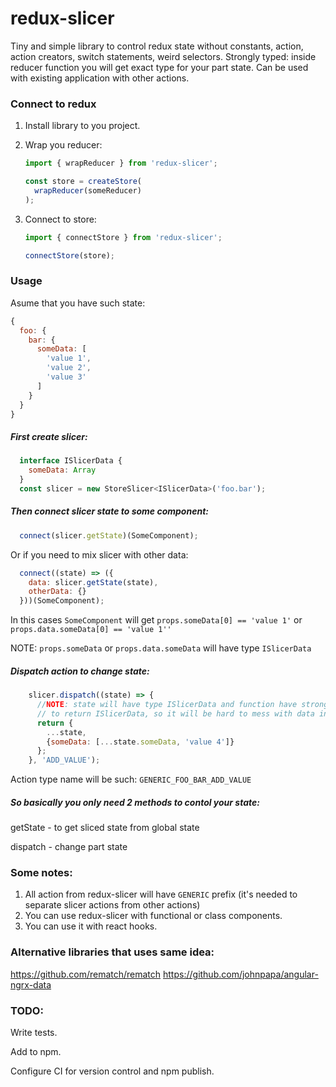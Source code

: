 # redux-slicer
Tiny and simple library to control redux state without constants, action, action creators, switch statements, weird selectors. Strongly typed: inside reducer function you will get exact type for your part state. Can be used with existing application with other actions.

###  Connect to redux
1. Install  library to you project.
2. Wrap you reducer: 
    ```javascript
    import { wrapReducer } from 'redux-slicer';
 
    const store = createStore(
      wrapReducer(someReducer)
    );
    
    ```

3. Connect to store:
    ```javascript
    import { connectStore } from 'redux-slicer';

    connectStore(store);
    ```
    
### Usage

Asume that you have such state:
```javascript
{
  foo: {
    bar: {
      someData: [
        'value 1',
        'value 2',
        'value 3'
      ]
    }
  }
}
```

##### First create slicer:
```javascript
  interface ISlicerData {
    someData: Array
  }
  const slicer = new StoreSlicer<ISlicerData>('foo.bar');
```

##### Then connect slicer state to some component:
```javascript
  connect(slicer.getState)(SomeComponent);
``` 
Or if you need to mix slicer with other data:
```javascript
  connect((state) => ({
    data: slicer.getState(state),
    otherData: {}
  }))(SomeComponent);
```
In this cases `SomeComponent` will get 
`props.someData[0] == 'value 1'` 
or 
`props.data.someData[0] == 'value 1''`

NOTE: `props.someData` or `props.data.someData`  will have type `ISlicerData`

##### Dispatch action to change state:
```javascript
    slicer.dispatch((state) => {
      //NOTE: state will have type ISlicerData and function have strong type 
      // to return ISlicerData, so it will be hard to mess with data inside store
      return {
        ...state,
        {someData: [...state.someData, 'value 4']}
      };
    }, 'ADD_VALUE');
```
Action type name will be such: `GENERIC_FOO_BAR_ADD_VALUE`

##### So basically you only need 2 methods to contol your state:

getState - to get sliced state from global state

dispatch - change part state

### Some notes:
1. All action from redux-slicer will have `GENERIC` prefix (it's needed to separate slicer actions from other actions)
2. You can use redux-slicer with functional or class components.
3. You can use it with react hooks.

### Alternative libraries that uses same idea:
https://github.com/rematch/rematch
https://github.com/johnpapa/angular-ngrx-data


### TODO:
Write tests.

Add to npm.

Configure CI for version control and npm publish. 
